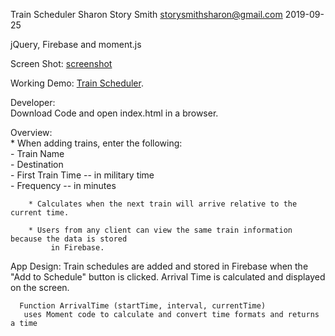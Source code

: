 Train Scheduler
Sharon Story Smith   storysmithsharon@gmail.com
2019-09-25

jQuery, Firebase and moment.js   

Screen Shot:
     [screenshot ](ScreenShot.png)

Working Demo:
     [Train Scheduler](https://sstorysmith.github.io/Train-Scheduler/).

Developer:   
     Download Code and open index.html in a browser.

Overview:   
        * When adding trains, enter the following:       
            - Train Name       
            - Destination        
            - First Train Time -- in military time       
            - Frequency -- in minutes   
  
        * Calculates when the next train will arrive relative to the current time.   

        * Users from any client can view the same train information because the data is stored
             in Firebase.   

App Design:
      Train schedules are added and stored in Firebase when the "Add to Schedule" button is clicked. Arrival Time is calculated and displayed on the screen. 

      Function ArrivalTime (startTime, interval, currentTime)
       uses Moment code to calculate and convert time formats and returns a time





